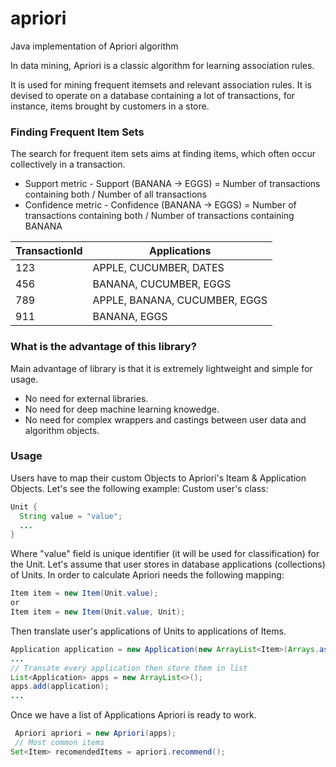 # apriori
Java implementation of Apriori algorithm

In data mining, Apriori is a classic algorithm for learning association rules.

It is used for mining frequent itemsets and relevant association rules. It is devised to operate on a database containing a lot of transactions, for instance, items brought by customers in a store.

### Finding Frequent Item Sets
The search for frequent item sets aims at finding items, which often occur collectively in a transaction. 

* Support metric - Support (BANANA -> EGGS) =  Number of transactions containing both / Number of all transactions
* Confidence metric - Confidence (BANANA -> EGGS) = Number of transactions containing both / Number of transactions containing BANANA




| TransactionId | Applications  |
| ------------- | ------------- |
| 123           | APPLE, CUCUMBER, DATES  |
| 456  | BANANA, CUCUMBER, EGGS  |
| 789  | APPLE, BANANA, CUCUMBER, EGGS  |
| 911  |  BANANA, EGGS  |

### What is the advantage of this library? 

Main advantage of library is that it is extremely lightweight and simple for usage.
* No need for external libraries.
* No need for deep machine learning knowedge.
* No need for complex wrappers and castings between user data and algorithm objects.


### Usage

Users have to map their custom Objects to Apriori's Iteam & Application Objects. 
Let's see the following example: 
Custom user's class:
```java 
Unit {
  String value = "value";
  ...
}
```
Where "value" field is unique identifier (it will be used for classification) for the Unit.
Let's assume that user stores in database applications (collections) of Units. In order to calculate Apriori needs the following mapping:
```java 
Item item = new Item(Unit.value); 
or
Item item = new Item(Unit.value, Unit); 
```
Then translate user's applications of Units to applications of Items.
```java 
Application application = new Application(new ArrayList<Item>(Arrays.asList(item));
...
// Transate every application then store them in list
List<Application> apps = new ArrayList<>();
apps.add(application);
...
```
Once we have a list of Applications Apriori is ready to work.
```java 
 Apriori apriori = new Apriori(apps);
 // Most common items
Set<Item> recomendedItems = apriori.recommend();
```
